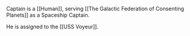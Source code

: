 Captain is a [[Human]], serving [[The Galactic Federation of Consenting Planets]] as a Spaceship Captain.

He is assigned to the [[USS Voyeur]].